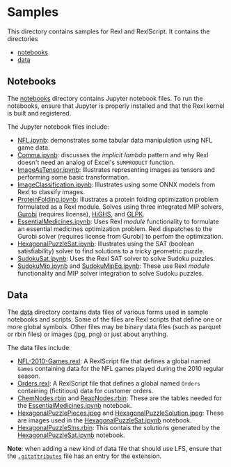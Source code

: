 # Samples

This directory contains samples for Rexl and RexlScript. It contains the directories
* [notebooks](#notebooks)
* [data](#data)

## Notebooks

The [notebooks](notebooks) directory contains
Jupyter notebook files. To run the notebooks, ensure that Jupyter is properly installed and that
the Rexl kernel is built and registered.

The Jupyter notebook files include:
* [NFL.ipynb](notebooks/NFL.ipynb): demonstrates some tabular data manipulation using NFL game data.
* [Comma.ipynb](notebooks/Comma.ipynb): discusses the _implicit lambda_ pattern and why Rexl doesn't
  need an analog of Excel's `SUMPRODUCT` function.
* [ImageAsTensor.ipynb](notebooks/ImageAsTensor.ipynb): Illustrates representing images as tensors
  and performing some basic transformation.
* [ImageClassification.ipynb](notebooks/ImageClassification.ipynb): Illustrates using some ONNX
  models from Rexl to classify images.
* [ProteinFolding.ipynb](notebooks/ProteinFolding.ipynb): Illustrates a protein folding optimization
  problem formulated as a Rexl module. Solves using three integrated MIP solvers,
  [Gurobi](https://www.gurobi.com/) (requires license), [HiGHS](https://highs.dev/), and
  [GLPK](https://www.gnu.org/software/glpk/).
* [EssentialMedicines.ipynb](notebooks/EssentialMedicines.ipynb): Uses Rexl _module_ functionality
  to formulate an essential medicines optimization problem. Rexl dispatches to the Gurobi solver
  (requires license from Gurobi) to perfom the optimization.
* [HexagonalPuzzleSat.ipynb](notebooks/HexagonalPuzzleSat.ipynb): Illustrates using the SAT
  (boolean satisfiability) solver to find solutions to a tricky geometric puzzle.
* [SudokuSat.ipynb](notebooks/SudokuSat.ipynb): Uses the Rexl SAT solver to solve Sudoku puzzles.
* [SudokuMip.ipynb](notebooks/SudokuMip.ipynb) and [SudokuMipEq.ipynb](notebooks/SudokuMipEq.ipynb.ipynb):
  These use Rexl _module_ functionality and MIP solver integration to solve Sudoku puzzles.

## Data

The [data](data) directory contains data files of various forms used in sample notebooks and scripts.
Some of the files are Rexl scripts that define one or more global symbols. Other files may be binary
data files (such as parquet or rbin files) or images (jpg, png) or just about anything.

The data files include:
* [NFL-2010-Games.rexl](data/NFL-2010-Games.rexl):
  A RexlScript file that defines a global named `Games` containing data for the NFL games played during the
  2010 regular season.
* [Orders.rexl](data/Orders.rexl): A RexlScript file
  that defines a global named `Orders` containing (fictitious) data for customer orders.
* [ChemNodes.rbin](data) and [ReacNodes.rbin](data): These are the tables needed for the
  [EssentialMedicines.ipynb](notebooks/EssentialMedicines.ipynb) notebook.
* [HexagonalPuzzlePieces.jpeg](data/HexagonalPuzzlePieces.jpeg) and
  [HexagonalPuzzleSolution.jpeg](data/HexagonalPuzzleSolution.jpeg): These are images used in the
  [HexagonalPuzzleSat.ipynb](notebooks/HexagonalPuzzleSat.ipynb) notebook.
* [HexagonalPuzzleSlns.rbin](data/HexagonalPuzzleSlns.rbin): This contais the solutions generated by the
  [HexagonalPuzzleSat.ipynb](notebooks/HexagonalPuzzleSat.ipynb) notebook.

 **Note**: when adding a new kind of data file that should use LFS, ensure that the
 [`.gitattributes`](/.gitattributes) file has an entry for the extension.
